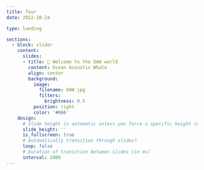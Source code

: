 ```yaml
---
title: Tour
date: 2022-10-24

type: landing

sections:
  - block: slider
    content:
      slides:
      - title: 👋 Welcome to the OAW world
        content: Ocean Acoustic Whale
        align: center
        background:
          image:
            filename: OAW.jpg
            filters:
              brightness: 0.5
          position: right
          color: '#666'
    design:
      # Slide height is automatic unless you force a specific height (e.g. '400px')
      slide_height: ''
      is_fullscreen: true
      # Automatically transition through slides?
      loop: false
      # Duration of transition between slides (in ms)
      interval: 2000
---
```

